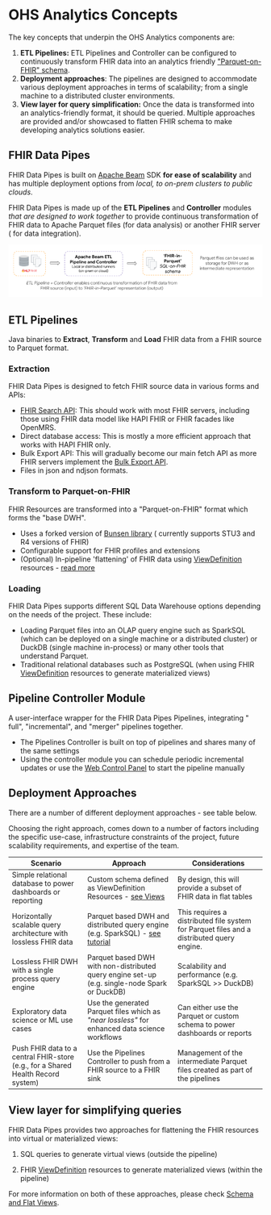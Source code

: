 # OHS Analytics Concepts

The key concepts that underpin the OHS Analytics components are:

1. **ETL Pipelines:** ETL Pipelines and Controller can be configured to
   continuously transform FHIR data into an analytics friendly
   ["Parquet-on-FHIR" schema](https://github.com/google/fhir-data-pipes/blob/master/doc/schema.md).
2. **Deployment approaches**: The pipelines are designed to accommodate various
   deployment approaches in terms of scalability; from a single machine to a
   distributed cluster environments.
3. **View layer for query simplification:** Once the data is transformed into an
   analytics-friendly format, it should be queried. Multiple approaches are
   provided and/or showcased to flatten FHIR schema to make developing analytics
   solutions easier.

## FHIR Data Pipes

FHIR Data Pipes is built on [Apache Beam](https://beam.apache.org/) SDK **for
ease of scalability** and has multiple deployment options from _local, to
on-prem clusters to public clouds_.

FHIR Data Pipes is made up of the **ETL Pipelines** and **Controller**
modules *that are designed to work together* to provide continuous
transformation of FHIR data to Apache Parquet files (for data analysis) or
another FHIR server ( for data integration).

![FHIR Data Pipes Transform Step Image](../images/ETL_FHIR_to_Parquet.png)

## ETL Pipelines

Java binaries to **Extract**, **Transform** and **Load** FHIR data from a FHIR
source to Parquet format.

### Extraction

FHIR Data Pipes is designed to fetch FHIR source data in various forms and APIs:

- [FHIR Search API](https://www.hl7.org/fhir/search.html): This should work with
  most FHIR servers, including those using FHIR data model like HAPI FHIR or
  FHIR facades like OpenMRS.
- Direct database access: This is mostly a more efficient approach that works
  with HAPI FHIR only.
- Bulk Export API: This will gradually become our main fetch API as more FHIR
  servers implement the
  [Bulk Export API](https://build.fhir.org/ig/HL7/bulk-data/export.html).
- Files in json and ndjson formats.

### Transform to Parquet-on-FHIR

FHIR Resources are transformed into a "Parquet-on-FHIR" format which forms the
"base DWH".

- Uses a forked version of
  [Bunsen library](https://github.com/google/fhir-data-pipes/tree/master/bunsen)
  ( currently supports STU3 and R4 versions of FHIR)
- Configurable support for FHIR profiles and extensions
- (Optional) In-pipeline 'flattening' of FHIR data using
  [ViewDefinition](https://build.fhir.org/ig/FHIR/sql-on-fhir-v2/StructureDefinition-ViewDefinition.html)
  resources - [read more](../views#viewdefinition-resource)

### Loading

FHIR Data Pipes supports different SQL Data Warehouse options depending on the
needs of the project. These include:

- Loading Parquet files into an OLAP query engine such as SparkSQL (which can be
  deployed on a single machine or a distributed cluster) or DuckDB (single
  machine in-process) or many other tools that understand Parquet.
- Traditional relational databases such as PostgreSQL (when using FHIR
  [ViewDefinition](https://build.fhir.org/ig/FHIR/sql-on-fhir-v2/StructureDefinition-ViewDefinition.html)
  resources to generate materialized views)

## Pipeline Controller Module

A user-interface wrapper for the FHIR Data Pipes Pipelines, integrating " full",
"incremental", and "merger" pipelines together.

- The Pipelines Controller is built on top of pipelines and shares many of the
  same settings
- Using the controller module you can schedule periodic incremental updates or
  use the [Web Control Panel](../../additional/#web-control-panel) to start the
  pipeline manually

## Deployment Approaches

There are a number of different deployment approaches - see table below.

Choosing the right approach, comes down to a number of factors including the
specific use-case, infrastructure constraints of the project, future scalability
requirements, and expertise of the team.

| Scenario                                                                         | Approach                                                                                                        | Considerations                                                                            |
| -------------------------------------------------------------------------------- | --------------------------------------------------------------------------------------------------------------- | ----------------------------------------------------------------------------------------- |
| Simple relational database to power dashboards or reporting                      | Custom schema defined as ViewDefinition Resources - [see Views](../views/#query-simplification)                 | By design, this will provide a subset of FHIR data in flat tables                         |
| Horizontally scalable query architecture with lossless FHIR data                 | Parquet based DWH and distributed query engine (e.g. SparkSQL) - [see tutorial](../../tutorials/add_dashboard/) | This requires a distributed file system for Parquet files and a distributed query engine. |
| Lossless FHIR DWH with a single process query engine                             | Parquet based DWH with non-distributed query engine set-up (e.g. single-node Spark or DuckDB)                   | Scalability and performance (e.g. SparkSQL >> DuckDB)                                     |
| Exploratory data science or ML use cases                                         | Use the generated Parquet files which as _"near lossless"_ for enhanced data science workflows                  | Can either use the Parquet or custom schema to power dashboards or reports                |
| Push FHIR data to a central FHIR-store (e.g., for a Shared Health Record system) | Use the Pipelines Controller to push from a FHIR source to a FHIR sink                                          | Management of the intermediate Parquet files created as part of the pipelines             |

## View layer for simplifying queries

FHIR Data Pipes provides two approaches for flattening the FHIR resources into
virtual or materialized views:

1. SQL queries to generate virtual views (outside the pipeline)

2. FHIR
   [ViewDefinition](https://build.fhir.org/ig/FHIR/sql-on-fhir-v2/StructureDefinition-ViewDefinition.html)
   resources to generate materialized views (within the pipeline)

For more information on both of these approaches, please check
[Schema and Flat Views](views.md).
